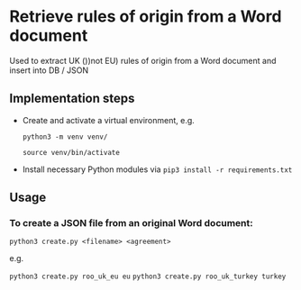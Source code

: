 # Retrieve rules of origin from a Word document
Used to extract UK ())not EU) rules of origin from a Word document and insert into DB / JSON

## Implementation steps

- Create and activate a virtual environment, e.g.

  `python3 -m venv venv/`
  
  `source venv/bin/activate`

- Install necessary Python modules via `pip3 install -r requirements.txt`

## Usage

### To create a JSON file from an original Word document:
`python3 create.py <filename> <agreement>`

e.g. 

`python3 create.py roo_uk_eu eu`
`python3 create.py roo_uk_turkey turkey`
